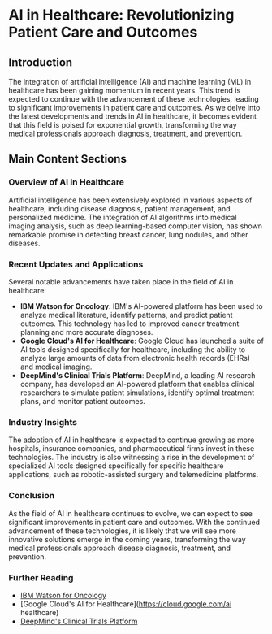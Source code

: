 # AI in Healthcare: Revolutionizing Patient Care and Outcomes

## Introduction

The integration of artificial intelligence (AI) and machine learning (ML) in healthcare has been gaining momentum in recent years. This trend is expected to continue with the advancement of these technologies, leading to significant improvements in patient care and outcomes. As we delve into the latest developments and trends in AI in healthcare, it becomes evident that this field is poised for exponential growth, transforming the way medical professionals approach diagnosis, treatment, and prevention.

## Main Content Sections

### Overview of AI in Healthcare

Artificial intelligence has been extensively explored in various aspects of healthcare, including disease diagnosis, patient management, and personalized medicine. The integration of AI algorithms into medical imaging analysis, such as deep learning-based computer vision, has shown remarkable promise in detecting breast cancer, lung nodules, and other diseases.

### Recent Updates and Applications

Several notable advancements have taken place in the field of AI in healthcare:

*   **IBM Watson for Oncology**: IBM's AI-powered platform has been used to analyze medical literature, identify patterns, and predict patient outcomes. This technology has led to improved cancer treatment planning and more accurate diagnoses.
*   **Google Cloud's AI for Healthcare**: Google Cloud has launched a suite of AI tools designed specifically for healthcare, including the ability to analyze large amounts of data from electronic health records (EHRs) and medical imaging.
*   **DeepMind's Clinical Trials Platform**: DeepMind, a leading AI research company, has developed an AI-powered platform that enables clinical researchers to simulate patient simulations, identify optimal treatment plans, and monitor patient outcomes.

### Industry Insights

The adoption of AI in healthcare is expected to continue growing as more hospitals, insurance companies, and pharmaceutical firms invest in these technologies. The industry is also witnessing a rise in the development of specialized AI tools designed specifically for specific healthcare applications, such as robotic-assisted surgery and telemedicine platforms.

### Conclusion

As the field of AI in healthcare continues to evolve, we can expect to see significant improvements in patient care and outcomes. With the continued advancement of these technologies, it is likely that we will see more innovative solutions emerge in the coming years, transforming the way medical professionals approach disease diagnosis, treatment, and prevention.

### Further Reading

*   [IBM Watson for Oncology](https://www.ibm.com/developerworks/careers/solutions/what-is-watson-for-omics/)
*   [Google Cloud's AI for Healthcare](https://cloud.google.com/ai healthcare)
*   [DeepMind's Clinical Trials Platform](https://deepmind.com/research/clinical-trials-platform)